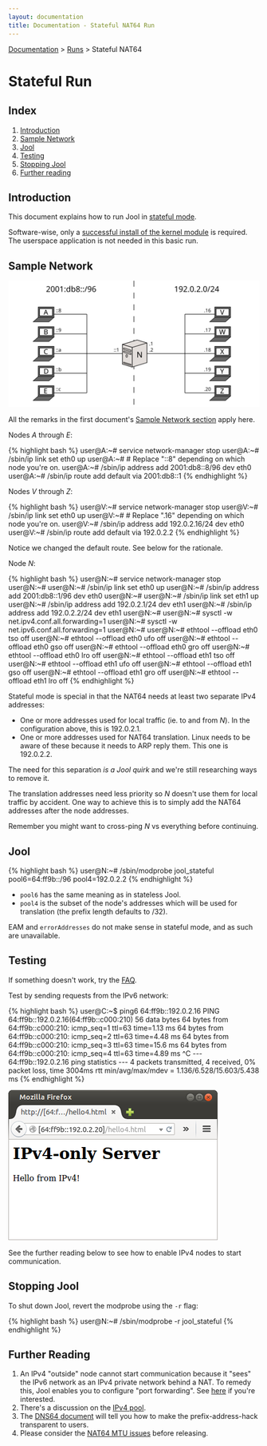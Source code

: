 ```yaml
---
layout: documentation
title: Documentation - Stateful NAT64 Run
---
```


[Documentation](doc-index.html) > [Runs](doc-index.html#runs) > Stateful NAT64

# Stateful Run

## Index

1. [Introduction](#introduction)
2. [Sample Network](#sample-network)
3. [Jool](#jool)
4. [Testing](#testing)
5. [Stopping Jool](#stopping-jool)
6. [Further reading](#further-reading)

## Introduction

This document explains how to run Jool in [stateful mode](intro-nat64.html#stateful-nat64).

Software-wise, only a [successful install of the kernel module](mod-install.html) is required. The userspace application is not needed in this basic run.

## Sample Network

![Figure 1 - Sample Network](images/network/stateful.svg)

All the remarks in the first document's [Sample Network section](mod-run-vanilla.html#sample-network) apply here.

Nodes _A_ through _E_:

{% highlight bash %}
user@A:~# service network-manager stop
user@A:~# /sbin/ip link set eth0 up
user@A:~# # Replace "::8" depending on which node you're on.
user@A:~# /sbin/ip address add 2001:db8::8/96 dev eth0
user@A:~# /sbin/ip route add default via 2001:db8::1
{% endhighlight %}

Nodes _V_ through _Z_:

{% highlight bash %}
user@V:~# service network-manager stop
user@V:~# /sbin/ip link set eth0 up
user@V:~# # Replace ".16" depending on which node you're on.
user@V:~# /sbin/ip address add 192.0.2.16/24 dev eth0
user@V:~# /sbin/ip route add default via 192.0.2.2
{% endhighlight %}

Notice we changed the default route. See below for the rationale.

Node _N_:

{% highlight bash %}
user@N:~# service network-manager stop
user@N:~# 
user@N:~# /sbin/ip link set eth0 up
user@N:~# /sbin/ip address add 2001:db8::1/96 dev eth0
user@N:~# 
user@N:~# /sbin/ip link set eth1 up
user@N:~# /sbin/ip address add 192.0.2.1/24 dev eth1
user@N:~# /sbin/ip address add 192.0.2.2/24 dev eth1
user@N:~# 
user@N:~# sysctl -w net.ipv4.conf.all.forwarding=1
user@N:~# sysctl -w net.ipv6.conf.all.forwarding=1
user@N:~# 
user@N:~# ethtool --offload eth0 tso off
user@N:~# ethtool --offload eth0 ufo off
user@N:~# ethtool --offload eth0 gso off
user@N:~# ethtool --offload eth0 gro off
user@N:~# ethtool --offload eth0 lro off
user@N:~# ethtool --offload eth1 tso off
user@N:~# ethtool --offload eth1 ufo off
user@N:~# ethtool --offload eth1 gso off
user@N:~# ethtool --offload eth1 gro off
user@N:~# ethtool --offload eth1 lro off
{% endhighlight %}

Stateful mode is special in that the NAT64 needs at least two separate IPv4 addresses:

- One or more addresses used for local traffic (ie. to and from _N_). In the configuration above, this is 192.0.2.1.
- One or more addresses used for NAT64 translation. Linux needs to be aware of these because it needs to ARP reply them. This one is 192.0.2.2.

The need for this separation _is a Jool quirk_ and we're still researching ways to remove it.

The translation addresses need less priority so _N_ doesn't use them for local traffic by accident. One way to achieve this is to simply add the NAT64 addresses after the node addresses.

Remember you might want to cross-ping _N_ vs everything before continuing.

## Jool

{% highlight bash %}
user@N:~# /sbin/modprobe jool_stateful pool6=64:ff9b::/96 pool4=192.0.2.2
{% endhighlight %}

- `pool6` has the same meaning as in stateless Jool.
- `pool4` is the subset of the node's addresses which will be used for translation (the prefix length defaults to /32).

EAM and `errorAddresses` do not make sense in stateful mode, and as such are unavailable.

## Testing

If something doesn't work, try the [FAQ](misc-faq.html).

Test by sending requests from the IPv6 network:

{% highlight bash %}
user@C:~$ ping6 64:ff9b::192.0.2.16
PING 64:ff9b::192.0.2.16(64:ff9b::c000:210) 56 data bytes
64 bytes from 64:ff9b::c000:210: icmp_seq=1 ttl=63 time=1.13 ms
64 bytes from 64:ff9b::c000:210: icmp_seq=2 ttl=63 time=4.48 ms
64 bytes from 64:ff9b::c000:210: icmp_seq=3 ttl=63 time=15.6 ms
64 bytes from 64:ff9b::c000:210: icmp_seq=4 ttl=63 time=4.89 ms
^C
--- 64:ff9b::192.0.2.16 ping statistics ---
4 packets transmitted, 4 received, 0% packet loss, time 3004ms
rtt min/avg/max/mdev = 1.136/6.528/15.603/5.438 ms
{% endhighlight %}

![Figure 1 - IPv4 TCP from an IPv6 node](images/run-stateful-firefox-4to6.png)

See the further reading below to see how to enable IPv4 nodes to start communication.

## Stopping Jool

To shut down Jool, revert the modprobe using the `-r` flag:

{% highlight bash %}
user@N:~# /sbin/modprobe -r jool_stateful
{% endhighlight %}

## Further Reading

1. An IPv4 "outside" node cannot start communication because it "sees" the IPv6 network as an IPv4 private network behind a NAT. To remedy this, Jool enables you to configure "port forwarding". See [here](op-static-bindings.html) if you're interested.
2. There's a discussion on the [IPv4 pool](op-pool4.html).
3. The [DNS64 document](op-dns64.html) will tell you how to make the prefix-address-hack transparent to users.
4. Please consider the [NAT64 MTU issues](misc-mtu.html) before releasing.

